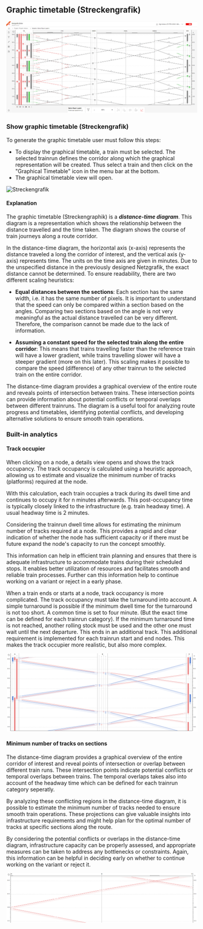 ## Graphic timetable (Streckengrafik)

![Overview_Streckengrafik_Screenshot_002](./images/Overview_Streckengrafik_Screenshot_002.png)

### Show graphic timetable (Streckengrafik)

To generate the graphic timetable user must follow this steps:

- To display the graphical timetable, a train must be selected. The selected trainrun defines the
  corridor along which the graphical representation will be created. Thus select a train and then
  click on the "Graphical Timetable" icon in the menu bar at the bottom.
- The graphical timetable view will open.

![Streckengrafik](./animated_images/compressed/2024-01-25-Project_Along_Trainrun_Streckengrafik.gif)

#### Explanation

The graphic timetable (Streckengraphik) is a ***distance-time diagram***. This diagram is a
representation which shows the relationship between the distance travelled and the time taken. The
diagram shows the course of train journeys along a route corridor.

In the distance-time diagram, the horizontal axis (x-axis) represents the distance traveled a long
the corridor of interest, and the vertical axis (y-axis) represents time. The units on the time axis
are given in minutes. Due to the unspecified distance in the previously designed Netzgrafik, the
exact distance cannot be determined. To ensure readability, there are two different scaling
heuristics:

- **Equal distances between the sections**: Each section has the same width, i.e. it has the same
  number
  of pixels. It is important to understand that the speed can only be compared within a section
  based on the angles. Comparing two sections based on the angle is not very meaningful as the
  actual distance travelled can be very different. Therefore, the comparison cannot be made due to
  the lack of information.

- **Assuming a constant speed for the selected train along the entire corridor**: This means that
  trains travelling faster than the reference train will have a lower gradient, while trains
  travelling slower will have a steeper gradient (more on this later). This scaling makes it
  possible to compare the speed (difference) of any other trainrun to the selected train on the
  entire corridor.

The distance-time diagram provides a graphical overview of the entire route and reveals points of
intersection between trains. These intersection points can provide information about potential
conflicts or temporal overlaps between different trainruns. The diagram is a useful tool for
analyzing route progress and timetables, identifying potential conflicts, and developing alternative
solutions to ensure smooth train operations.

### Built-in analytics

#### Track occupier

When clicking on a node, a details view opens and shows the track occupancy. The track occupancy is
calculated using a heuristic approach, allowing us to estimate and visualize the minimum number of
tracks (platforms) required at the node.

With this calculation, each train occupies a track during its dwell time and continues to occupy it
for n minutes afterwards. This post-occupancy time is typically closely linked to the
infrastructure (e.g. train headway time). A usual headway time is 2 minutes.

Considering the trainrun dwell time allows for estimating the minimum number of tracks required at a
node. This provides a rapid and clear indication of whether the node has sufficient capacity or if
there must be future expand the node's capacity to run the concept smoothly.

This information can help in efficient train planning and ensures that there is adequate
infrastructure to accommodate trains during their scheduled stops. It enables better utilization of
resources and facilitates smooth and reliable train processes. Further can this information help to
continue working on a variant or reject in a early phase.

When a train ends or starts at a node, track occupancy is more complicated. The track occupancy must
take the turnaround into account. A simple turnaround is possible if the minimum dwell time for the
turnaround is not too short. A common time is set to four minute. (But the exact time can be defined
for each trainrun category). If the minimum turnaround time is not reached, another rolling stock
must be used and the other one must wait until the next departure. This ends in an additional track.
This additional requirement is implemented for each trainrun start and end nodes. This makes the
track occupier more realistic, but also more complex.

![track occupier](./images/Overview_Streckengrafik_Screenshot_004.png)

#### Minimum number of tracks on sections

The distance-time diagram provides a graphical overview of the entire corridor of interest and
reveal points of intersection or overlap between different train runs. These intersection points
indicate potential conflicts or temporal overlaps between trains. The temporal overlaps takes also
into account of the headway time which can be defined for each trainrun category seperatly.

By analyzing these conflicting regions in the distance-time diagram, it is possible to estimate the
minimum number of tracks needed to ensure smooth train operations. These projections can give
valuable insights into infrastructure requirements and might help plan for the optimal number of
tracks at specific sections along the route.

By considering the potential conflicts or overlaps in the distance-time diagram, infrastructure
capacity can be properly assessed, and appropriate measures can be taken to address any bottlenecks
or constraints. Again, this information can be helpful in deciding early on whether to continue
working on the variant or reject it.

![minum number of tracks on sections](./images/Overview_Streckengrafik_Screenshot_003.png)
